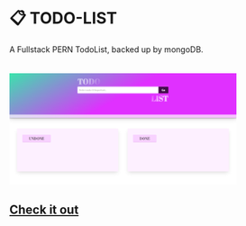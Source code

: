 # :clipboard: TODO-LIST

A Fullstack PERN TodoList, backed up by mongoDB.
</br></br></br>
<img src="https://github.com/theExperienced/fullStackTodolist/blob/master/showcase.png" width="80%">

## [Check it out](https://theexperienced.github.io/8200ac) 
